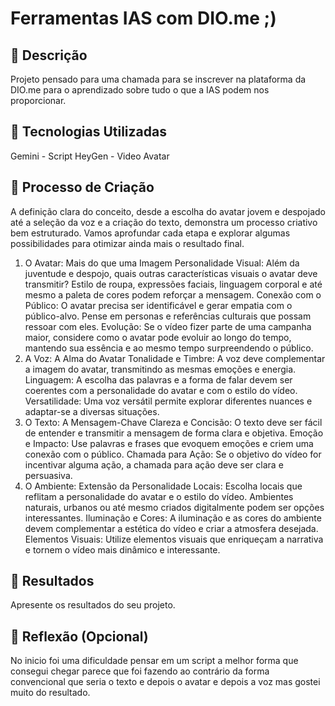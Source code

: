 # Ferramentas IAS com DIO.me ;)

## 📒 Descrição
Projeto pensado para uma chamada para se inscrever na plataforma da DIO.me para o aprendizado sobre tudo o que a IAS podem nos proporcionar.

## 🤖 Tecnologias Utilizadas

Gemini - Script
HeyGen - Video Avatar

## 🧐 Processo de Criação
A definição clara do conceito, desde a escolha do avatar jovem e despojado até a seleção da voz e a criação do texto, demonstra um processo criativo bem estruturado. Vamos aprofundar cada etapa e explorar algumas possibilidades para otimizar ainda mais o resultado final.

1. O Avatar: Mais do que uma Imagem
Personalidade Visual: Além da juventude e despojo, quais outras características visuais o avatar deve transmitir? Estilo de roupa, expressões faciais, linguagem corporal e até mesmo a paleta de cores podem reforçar a mensagem.
Conexão com o Público: O avatar precisa ser identificável e gerar empatia com o público-alvo. Pense em personas e referências culturais que possam ressoar com eles.
Evolução: Se o vídeo fizer parte de uma campanha maior, considere como o avatar pode evoluir ao longo do tempo, mantendo sua essência e ao mesmo tempo surpreendendo o público.
2. A Voz: A Alma do Avatar
Tonalidade e Timbre: A voz deve complementar a imagem do avatar, transmitindo as mesmas emoções e energia.
Linguagem: A escolha das palavras e a forma de falar devem ser coerentes com a personalidade do avatar e com o estilo do vídeo.
Versatilidade: Uma voz versátil permite explorar diferentes nuances e adaptar-se a diversas situações.
3. O Texto: A Mensagem-Chave
Clareza e Concisão: O texto deve ser fácil de entender e transmitir a mensagem de forma clara e objetiva.
Emoção e Impacto: Use palavras e frases que evoquem emoções e criem uma conexão com o público.
Chamada para Ação: Se o objetivo do vídeo for incentivar alguma ação, a chamada para ação deve ser clara e persuasiva.
4. O Ambiente: Extensão da Personalidade
Locais: Escolha locais que reflitam a personalidade do avatar e o estilo do vídeo. Ambientes naturais, urbanos ou até mesmo criados digitalmente podem ser opções interessantes.
Iluminação e Cores: A iluminação e as cores do ambiente devem complementar a estética do vídeo e criar a atmosfera desejada.
Elementos Visuais: Utilize elementos visuais que enriqueçam a narrativa e tornem o vídeo mais dinâmico e interessante.

## 🚀 Resultados
Apresente os resultados do seu projeto.

## 💭 Reflexão (Opcional)
No inicio foi uma dificuldade pensar em um script a melhor forma que consegui chegar parece que foi fazendo ao contrário da forma convencional que seria o texto e depois o avatar e depois a voz mas gostei muito do resultado.
